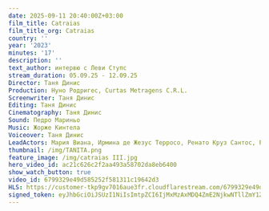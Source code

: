 ```yaml
---
date: 2025-09-11 20:40:00Z+03:00
film_title: Catraias
film_title_org: Catraias
country: ''
year: '2023'
minutes: '17'
description: ''
text_author: интервю с Леви Ступс
stream_duration: 05.09.25 - 12.09.25
Director: Таня Динис
Production: Нуно Родригес, Curtas Metragens C.R.L.
Screenwriter: Таня Динис
Editing: Таня Динис
Cinematography: Таня Динис
Sound: Педро Мариньо
Music: Жорже Кинтела
Voiceover: Таня Динис
LeadActors: Мария Виана, Ирмина де Жезус Терросо, Ренато Круз Сантос, Руте Рибейро
thumbnail: /img/TANITA.png
feature_image: /img/catraias III.jpg
hero_video_id: ac21c626c2f2aa493a58702da8eb6400
show_watch_button: true
video_id: 6799329e49d585252f581311c19642d3
HLS: https://customer-tkp9gv7016aue3fr.cloudflarestream.com/6799329e49d585252f581311c19642d3/manifest/video.m3u8
signed_token: eyJhbGciOiJSUzI1NiIsImtpZCI6IjMxMzAxMDQ4ZmE2NjkwNTllZmY1ZjFiNGFiNmQxOGMwIn0.eyJzdWIiOiI2Nzk5MzI5ZTQ5ZDU4NTI1MmY1ODEzMTFjMTk2NDJkMyIsImtpZCI6IjMxMzAxMDQ4ZmE2NjkwNTllZmY1ZjFiNGFiNmQxOGMwIiwiZXhwIjoiMTc1Nzc2NTEyNyIsIm5iZiI6IjE3NTc2NzUxMjciLCJhY2Nlc3NSdWxlcyI6W3siYWN0aW9uIjoiYWxsb3ciLCJ0eXBlIjoiaXAuZ2VvaXAuY291bnRyeSIsImNvdW50cnkiOlsiQkciXX0seyJhY3Rpb24iOiJibG9jayIsInR5cGUiOiJhbnkifV19.CaYHi2sslCCeEJ3nzW1JEZwBXvQ7MkM_aZLvEGyx_cay8tggG1IkpQFiw7b0Jl4UNl3RqzhGMQjfhSacZI9V50lCIgz0SlnAJ0sibfQaZpcjFgqm0xEUCDnsU59H-Z0iRoZT7w3Qy0Ym1aIBgUamG39UXPcaWh12HPXxx8ukr7TUMsI8CK6E3zcraRaa60--AO65I1cxpnRHvGBgBB7OcpehsiGCEe3lEKnqcVv8ox4VJtccVvOkyWcjCUg4cFu8PywZa4rPqmUXSiVeo20uQpPPyNt4DP4G3N9P0YsSVIeLwHj8H5rylWfrhovv51WxWh4BuK_HBY7KzxsUKTkimg
---
```


